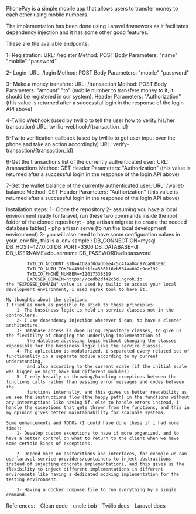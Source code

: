 PhonePay is a simple mobile app that allows users to transfer money to each other using mobile numbers.

The implementation has been done using Laravel framework as it facilitates dependency injection and it 
has some other good features.

These are the available endpoints:

1- Registration:
        URL: /register
        Method: POST
        Body Parameters: 
            "name"
            "mobile"
            "password"

2- Login:
        URL: /login
        Method: POST
        Body Parameters: 
            "mobile"
            "password"

3- Make a money transfere:
        URL: /transaction
        Method: POST
        Body Parameters: 
            "amount"
            "to" (mobile number to transfere money to it, it should be registered in our system).
        Header Parameters:
            "Authorization" (this value is returned after a successful login in the response of the login API above)

4-Twilio Webhook (used by twillio to tell the user how to verify his/her transaction)
        URL: twillio-webhook/{transaction_id}  

5-Twilio verification callback (used by twillio to get user input over the phone and take an action accordingly)
        URL: verify-transaction/{transaction_id} 

6-Get the transactions list of the currently authenticated user:
        URL: /transactions
        Method: GET
        Header Parameters:
            "Authorization" (this value is returned after a successful login in the response of the login API above)

7-Get the wallet balance of the currently authenticated user:
        URL: /wallet-balance
        Method: GET
        Header Parameters:
            "Authorization" (this value is returned after a successful login in the response of the login API above)


Installation steps:
    1- Clone the repository
    2- assuming you have a local environment ready for laravel, run these two commands inside the root folder of the cloned repository:
            - php artisan migrate (to create the needed database tables)
            - php artisan serve (to run the local development environment)
    3- you will also need to have some configuration values in your .env file, this is a .env sample :
            DB_CONNECTION=mysql
            DB_HOST=127.0.0.1
            DB_PORT=3306
            DB_DATABASE=dl
            DB_USERNAME=dbusername
            DB_PASSWORD=dbpassword

            TWILIO_ACCOUNT_SID=ACb2af0dadbee4c5c41aa04c97ca08309c
            TWILIO_AUTH_TOKEN=496fd1fc4536116eb584aa8b2c9ee192
            TWILIO_PHONE_NUMBER=+12017338319
            EXPOSED_DOMAIN=https://cedb2df42c5d.ngrok.io
    the "EXPOSED_DOMAIN" value is used by twilio to access your local development environment, i used ngrok tool to have it.

    My thoughts about the solution:
    I tried as much as possible to stick to these principles:
        1- The bussiness logic is held in service classes not in the controllers.
        2- I use dependency injection wherever i can, to have a cleaner architecture.
        3- Database access is done using repository classes, to give us the flexibilty of changing the underlying implementation of 
            the database accessing logic without changing the classes reponsible for the bussiness logic like the service classes.
        4- The aplication is modularized, i separated every related set of functionality in a separate module according to my current understanding,
            and also according to the current scale (if the initial scale was bigger we might have had different modules)
        5- I rely heavily on throwing/handling exceptions between the functions calls rather than passing error messages and codes between the 
            functions internally, and this gives us better readability as we see the instructions flow (the happy path) in the functions without any interruptions like having if, else to handle errors instead, i handle the exceptions that gets thrown from the functions, and this in my opinion gives better maintainability for scalable systems.

    Some enhancements and TODOs (I could have done these if i had more time):
        1- Develop custom exceptions to have it more organized, and to have a better control on what to return to the client when we have some certain kinds of exceptions.

        2- Depend more on abstarctions and interfaces, for example we can use laravel service providers/containers to inject abstractions instead of injecting concrete implementations, and this gives us the flexibility to inject different implementations in different environmets like having a dedicated mocking implementation for the testing environment.

        3- Having a docker compose file to run everything by a single command.


References:
    - Clean code - uncle bob
    - Twilio docs
    - Laravel docs